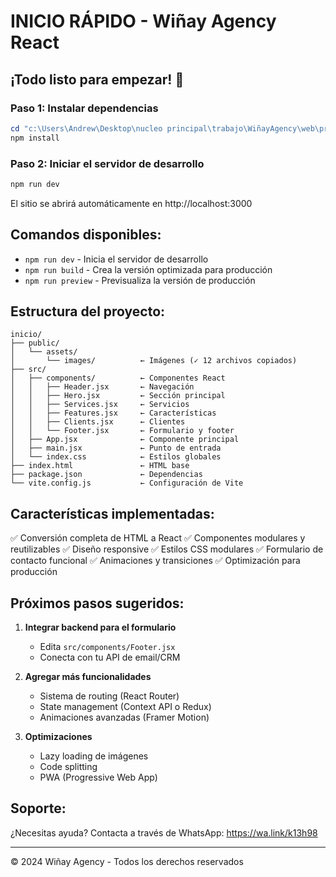 # INICIO RÁPIDO - Wiñay Agency React

## ¡Todo listo para empezar! 🚀

### Paso 1: Instalar dependencias
```powershell
cd "c:\Users\Andrew\Desktop\nucleo principal\trabajo\WiñayAgency\web\proyecto\Wiñay\inicio"
npm install
```

### Paso 2: Iniciar el servidor de desarrollo
```powershell
npm run dev
```

El sitio se abrirá automáticamente en http://localhost:3000

## Comandos disponibles:

- `npm run dev` - Inicia el servidor de desarrollo
- `npm run build` - Crea la versión optimizada para producción
- `npm run preview` - Previsualiza la versión de producción

## Estructura del proyecto:

```
inicio/
├── public/
│   └── assets/
│       └── images/          ← Imágenes (✓ 12 archivos copiados)
├── src/
│   ├── components/          ← Componentes React
│   │   ├── Header.jsx       ← Navegación
│   │   ├── Hero.jsx         ← Sección principal
│   │   ├── Services.jsx     ← Servicios
│   │   ├── Features.jsx     ← Características
│   │   ├── Clients.jsx      ← Clientes
│   │   └── Footer.jsx       ← Formulario y footer
│   ├── App.jsx              ← Componente principal
│   ├── main.jsx             ← Punto de entrada
│   └── index.css            ← Estilos globales
├── index.html               ← HTML base
├── package.json             ← Dependencias
└── vite.config.js           ← Configuración de Vite
```

## Características implementadas:

✅ Conversión completa de HTML a React
✅ Componentes modulares y reutilizables
✅ Diseño responsive
✅ Estilos CSS modulares
✅ Formulario de contacto funcional
✅ Animaciones y transiciones
✅ Optimización para producción

## Próximos pasos sugeridos:

1. **Integrar backend para el formulario**
   - Edita `src/components/Footer.jsx`
   - Conecta con tu API de email/CRM

2. **Agregar más funcionalidades**
   - Sistema de routing (React Router)
   - State management (Context API o Redux)
   - Animaciones avanzadas (Framer Motion)

3. **Optimizaciones**
   - Lazy loading de imágenes
   - Code splitting
   - PWA (Progressive Web App)

## Soporte:

¿Necesitas ayuda? Contacta a través de WhatsApp: https://wa.link/k13h98

---
© 2024 Wiñay Agency - Todos los derechos reservados
